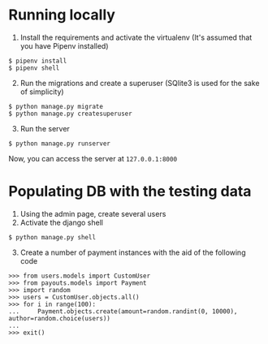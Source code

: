 # Running locally
1. Install the requirements and activate the virtualenv (It's assumed that you have Pipenv installed)
```
$ pipenv install
$ pipenv shell
```
2. Run the migrations and create a superuser (SQlite3 is used for the sake of simplicity)
```
$ python manage.py migrate
$ python manage.py createsuperuser
```
3. Run the server
```
$ python manage.py runserver
```

Now, you can access the server at `127.0.0.1:8000`

# Populating DB with the testing data
1. Using the admin page, create several users
2. Activate the django shell
```
$ python manage.py shell
```
3. Create a number of payment instances with the aid of the following code
```
>>> from users.models import CustomUser
>>> from payouts.models import Payment
>>> import random
>>> users = CustomUser.objects.all()
>>> for i in range(100):
...     Payment.objects.create(amount=random.randint(0, 10000), author=random.choice(users))
...
>>> exit()
```